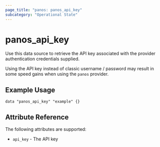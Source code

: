 ```yaml
---
page_title: "panos: panos_api_key"
subcategory: "Operational State"
---
```


# panos_api_key

Use this data source to retrieve the API key associated with the provider
authentication credentials supplied.

Using the API key instead of classic username / password may result in some
speed gains when using the `panos` provider.


## Example Usage

```hcl
data "panos_api_key" "example" {}
```


## Attribute Reference

The following attributes are supported:

* `api_key` - The API key
